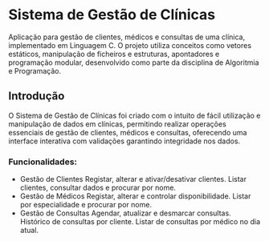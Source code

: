 # Sistema de Gestão de Clínicas 
Aplicação para gestão de clientes, médicos e consultas de uma clínica, implementado em Linguagem C. O projeto utiliza conceitos como vetores estáticos, manipulação de ficheiros e estruturas, apontadores e programação modular, desenvolvido como parte da disciplina de Algoritmia e Programação.

## Introdução 
O Sistema de Gestão de Clínicas foi criado com o intuito de fácil utilização e manipulação de dados em clínicas, permitindo realizar operações essenciais de gestão de clientes, médicos e consultas, oferecendo uma interface interativa com validações garantindo integridade nos dados.

### Funcionalidades:
- Gestão de Clientes
  Registar, alterar e ativar/desativar clientes.
  Listar clientes, consultar dados e procurar por nome.
- Gestão de Médicos
  Registar, alterar e controlar disponibilidade.
  Listar por especialidade e procurar por nome.
- Gestão de Consultas
    Agendar, atualizar e desmarcar consultas.
    Histórico de consultas por cliente.
    Listar de consultas por médico no dia atual.
    
